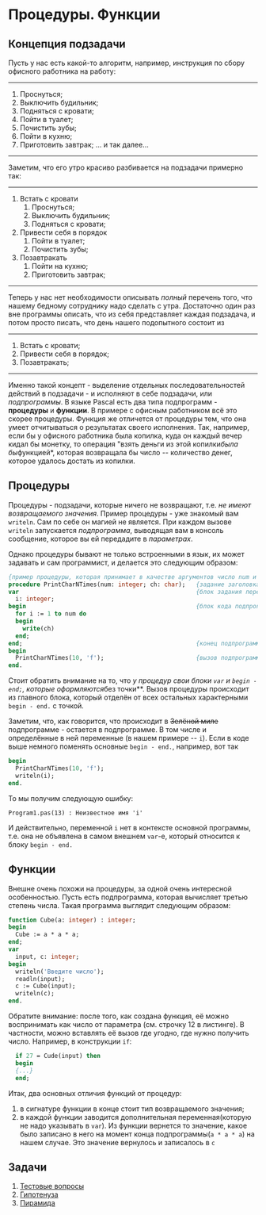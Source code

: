 # Процедуры. Функции

## Концепция подзадачи

Пусть у нас есть какой-то алгоритм, например, инструкция по сбору офисного работника на работу:

---

1. Проснуться;
1. Выключить будильник;
1. Подняться с кровати;
1. Пойти в туалет;
1. Почистить зубы;
1. Пойти в кухню;
1. Приготовить завтрак;
... и так далее...

---

Заметим, что его утро красиво разбивается на подзадачи примерно так:

---

1. Встать с кровати
    1. Проснуться;
    1. Выключить будильник;
    1. Подняться с кровати;
1. Привести себя в порядок
    1. Пойти в туалет;
    1. Почистить зубы;
1. Позавтракать
    1. Пойти на кухню;
    1. Приготовить завтрак;

---

Теперь у нас нет необходимости описывать *полный* перечень того, что нашему бедному сотруднику надо сделать с утра. Достаточно один раз вне программы описать, что из себя представляет каждая подзадача, и потом просто писать, что день нашего подопытного состоит из

---

1. Встать с кровати;
1. Привести себя в порядок;
1. Позавтракать;

---

Именно такой концепт - выделение отдельных последовательностей действий в подзадачи - и исполняют в себе подзадачи, или *подпрограммы*. В языке Pascal есть два типа подпрограмм - **процедуры** и **функции**. В примере с офисным работником всё это скорее процедуры. Функция же отличется от процедуры тем, что она умеет отчитываться о результатах своего исполнения. Так, например, если бы у офисного работника была копилка, куда он каждый вечер кидал бы монетку, то операция "взять деньги из этой копилки*была бы*функцией*, которая возвращала бы число -- количество денег, которое удалось достать из копилки.

## Процедуры

Процедуры - подзадачи, которые ничего не возвращают, т.е. *не имеют возвращаемого значения*. Пример процедуры - уже знакомый вам `writeln`. Сам по себе он магией не является. При каждом вызове `writeln` запускается *подпрограмма*, выводящая вам в консоль сообщение, которое вы ей передадите в *параметрах*.

Однако процедуры бывают не только встроенными в язык, их может задавать и сам программист, и делается это следующим образом:

```pascal
{пример процедуры, которая принимает в качестве аргументов число num и символ ch и печатает символ ch n раз}
procedure PrintCharNTimes(num: integer; ch: char);   {задание заголовка(сигнатуры) функции}
var                                                  {блок задания переменных}
  i: integer;
begin                                                {блок кода подпрограммы}
  for i := 1 to num do
  begin
    write(ch)
  end;
end;                                                 {конец подпрограммы - дальше выполнение кода как обычно}
begin
  PrintCharNTimes(10, 'f');                          {вызов подпрограммы}
end.
```

Стоит обратить внимание на то, что *у процедур свои блоки `var` и `begin - end;`, которые оформляются*без точки**. Вызов процедуры происходит из главного блока, который отделён от всех остальных характерными `begin - end.` с точкой.

Заметим, что, как говорится, что происходит в ~~Зелёной миле~~ подпрограмме - остается в подпрограмме. В том числе и определённые в ней переменные (в нашем примере -- `i`). Если в коде выше немного поменять основные `begin - end.`, например, вот так

```pascal
begin
  PrintCharNTimes(10, 'f');
  writeln(i);
end.
```

То мы получим следующую ошибку:

```plaintext
Program1.pas(13) : Неизвестное имя 'i'
```

И действительно, переменной `i` нет в контексте основной программы, т.е. она не объявлена в самом внешнем `var`-е, который относится к блоку `begin - end.`

## Функции

Внешне очень похожи на процедуры, за одной очень интересной особенностью. Пусть есть подпрограмма, которая вычисляет третью степень числа. Такая программа выглядит следующим образом:

```pascal
function Cube(a: integer) : integer;
begin
  Cube := a * a * a;
end;
var
  input, c: integer;
begin
  writeln('Введите число');
  readln(input);
  c := Cube(input);
  writeln(c);
end.
```

Обратите внимание: после того, как создана функция, её можно воспринимать как число от параметра (см. строчку 12 в листинге). В частности, можно вставлять её вызов где угодно, где нужно получить число. Например, в конструкции `if`:

```pascal
  if 27 = Cude(input) then
  begin
  {...}
  end;
```

Итак, два основных отличия функций от процедур:

1. в сигнатуре функции в конце стоит тип возвращаемого значения;
1. в каждой функции заводится дополнительная переменная(которую не надо указывать в `var`). Из функции вернется то значение, какое было записано в него на момент конца подпрограммы(`a * a * a`) на нашем случае. Это значение вернулось и записалось в `c`

## Задачи

1. [Тестовые вопросы](/ull-spring/procedures-and-functions/questions)
1. [Гипотенуза](/ull-spring/procedures-and-functions/hypotenuse)
1. [Пирамида](/ull-spring/procedures-and-functions/pyramid)
